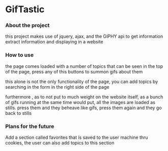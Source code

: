 # GifTastic
### About the project
this project makes use of jquery, ajax, and the GIPHY api to get information extract information and displaying in a website

### How to use
the page comes loaded with a number of topics that can be seen in the top of the page, press any of this buttons to summon gifs about them

this alone is not the only functionality of the page, you can add topics by searching in the form in the right side of the page

furthermore , as to not put to much weight on the website itself, as a bunch of gifs running at the same time would put, all the images are loaded as stills.
press them and they beheave like gifs, press them again and they go back to stills

### Plans for the future
Add a section called favorites that is saved to the user machine thru cookies, the user can also add topics to this section
